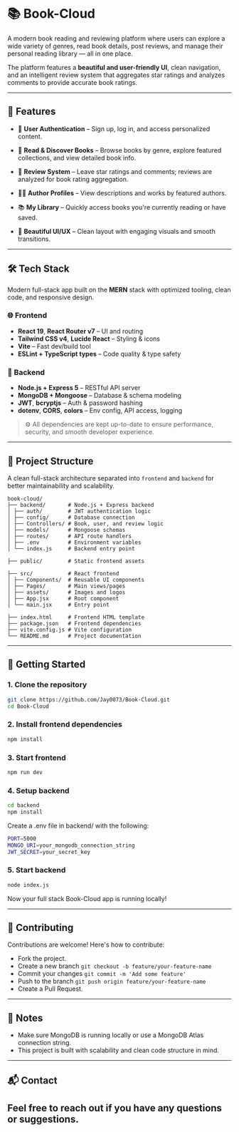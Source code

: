 # 📚 Book-Cloud

A modern book reading and reviewing platform where users can explore a wide variety of genres, read book details, post reviews, and manage their personal reading library — all in one place.

The platform features a **beautiful and user-friendly UI**, clean navigation, and an intelligent review system that aggregates star ratings and analyzes comments to provide accurate book ratings.

---

## 🌟 Features

- 🔐 **User Authentication** – Sign up, log in, and access personalized content.
  
- 📖 **Read & Discover Books** – Browse books by genre, explore featured collections, and view detailed book info.
  
- 📝 **Review System** – Leave star ratings and comments; reviews are analyzed for book rating aggregation.

- 🧑‍💼 **Author Profiles** – View descriptions and works by featured authors.
  
- 📚 **My Library** – Quickly access books you're currently reading or have saved.
  
- 🎨 **Beautiful UI/UX** – Clean layout with engaging visuals and smooth transitions.

---

## 🛠️ Tech Stack

Modern full-stack app built on the **MERN** stack with optimized tooling, clean code, and responsive design.

### 🌐 Frontend
- **React 19**, **React Router v7** – UI and routing  
- **Tailwind CSS v4**, **Lucide React** – Styling & icons  
- **Vite** – Fast dev/build tool  
- **ESLint + TypeScript types** – Code quality & type safety

### 🔧 Backend
- **Node.js + Express 5** – RESTful API server  
- **MongoDB + Mongoose** – Database & schema modeling  
- **JWT**, **bcryptjs** – Auth & password hashing  
- **dotenv**, **CORS**, **colors** – Env config, API access, logging

> ⚙️ All dependencies are kept up-to-date to ensure performance, security, and smooth developer experience.


---

## 📁 Project Structure

A clean full-stack architecture separated into `frontend` and `backend` for better maintainability and scalability.

```
book-cloud/
├── backend/       # Node.js + Express backend
│ ├── auth/        # JWT authentication logic
│ ├── config/      # Database connection
│ ├── Controllers/ # Book, user, and review logic
│ ├── models/      # Mongoose schemas
│ ├── routes/      # API route handlers
│ ├── .env         # Environment variables
│ └── index.js     # Backend entry point

├── public/        # Static frontend assets

├── src/           # React frontend
│ ├── Components/  # Reusable UI components
│ ├── Pages/       # Main views/pages
│ ├── assets/      # Images and logos
│ ├── App.jsx      # Root component
│ └── main.jsx     # Entry point

├── index.html     # Frontend HTML template
├── package.json   # Frontend dependencies
├── vite.config.js # Vite configuration
└── README.md      # Project documentation
```
---

## 🚀 Getting Started

### 1. Clone the repository
```bash
git clone https://github.com/Jay0073/Book-Cloud.git
cd Book-Cloud
```

### 2. Install frontend dependencies
```bash
npm install
```

### 3. Start frontend
```bash
npm run dev
```

### 4. Setup backend
```bash
cd backend
npm install
```
Create a .env file in backend/ with the following:
```bash
PORT=5000
MONGO_URI=your_mongodb_connection_string
JWT_SECRET=your_secret_key
```

### 5. Start backend
```bash
node index.js
```
Now your full stack Book-Cloud app is running locally!

---
## 🤝 Contributing
Contributions are welcome! Here's how to contribute:
 - Fork the project.
 - Create a new branch ```git checkout -b feature/your-feature-name```
 - Commit your changes ```git commit -m 'Add some feature'```
 - Push to the branch ```git push origin feature/your-feature-name```
 - Create a Pull Request.
   
---
## 📌 Notes
- Make sure MongoDB is running locally or use a MongoDB Atlas connection string.
- This project is built with scalability and clean code structure in mind.

---

## 📬 Contact
Feel free to reach out if you have any questions or suggestions.
---
